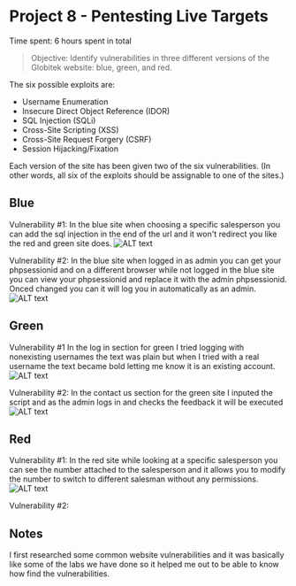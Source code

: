 # Project 8 - Pentesting Live Targets

Time spent: 6 hours spent in total

> Objective: Identify vulnerabilities in three different versions of the Globitek website: blue, green, and red.

The six possible exploits are:
* Username Enumeration
* Insecure Direct Object Reference (IDOR)
* SQL Injection (SQLi)
* Cross-Site Scripting (XSS)
* Cross-Site Request Forgery (CSRF)
* Session Hijacking/Fixation

Each version of the site has been given two of the six vulnerabilities. (In other words, all six of the exploits should be assignable to one of the sites.)

## Blue

Vulnerability #1: In the blue site when choosing a specific salesperson you can add the sql injection in the end of the url and it won't redirect you like the red and green site does.
![ALT text](https://imgur.com/a/C5aUf)

Vulnerability #2: In the blue site when logged in as admin you can get your phpsessionid and on a different browser while not logged in the blue site you can view your phpsessionid and replace it with the admin phpsessionid. Onced changed you can it will log you in automatically as an admin.
![ALT text](https://imgur.com/a/pZsIk)

## Green

Vulnerability #1 In the log in section for green I tried logging with nonexisting usernames the text was plain but when I tried with a real username the text became bold letting me know it is an existing account.
![ALT text](https://imgur.com/a/zXTyj)

Vulnerability #2: In the contact us section for the green site I inputed the script and as the admin logs in and checks the feedback it will be executed
![ALT text](https://imgur.com/a/C5aUf)

## Red

Vulnerability #1: In the red site while looking at a specific salesperson you can see the number attached to the salesperson and it allows you to modify the number to switch to different salesman without any permissions.
![ALT text](https://imgur.com/a/oHb2l)

Vulnerability #2: 



## Notes

I first researched some common website vulnerabilities and it was basically like some of the labs we have done so it helped me out to be able to know how find the vulnerabilities.
